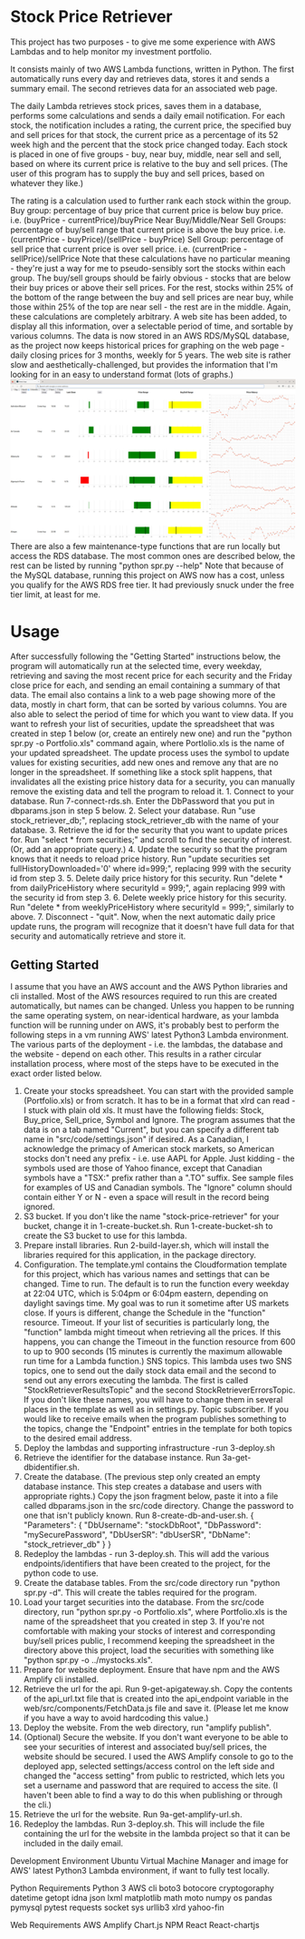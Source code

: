 # Stock Price Retriever
This project has two purposes - to give me some experience with AWS Lambdas and to help monitor my investment portfolio.

It consists mainly of two AWS Lambda functions, written in Python. The first automatically runs every day and retrieves data, stores it and sends a summary email. The second retrieves data for an associated web page.

The daily Lambda retrieves stock prices, saves them in a database, performs some calculations and sends a daily email notification. For each stock, the notification includes a rating, the current price, the specified buy and sell prices for that stock, the current price as a percentage of its 52 week high and the percent that the stock price changed today. Each stock is placed in one of five groups - buy, near buy, middle, near sell and sell, based on where its current price is relative to the buy and sell prices. (The user of this program has to supply the buy and sell prices, based on whatever they like.)

The rating is a calculation used to further rank each stock within the group.
        Buy group: percentage of buy price that current price is below buy price. i.e.
                        (buyPrice - currentPrice)/buyPrice
        Near Buy/Middle/Near Sell Groups: percentage of buy/sell range that current price is above the buy price. i.e.
                        (currentPrice - buyPrice)/(sellPrice - buyPrice)
        Sell Group: percentage of sell price that current price is over sell price. i.e.
                        (currentPrice - sellPrice)/sellPrice
Note that these calculations have no particular meaning - they're just a way for me to pseudo-sensibly sort the stocks within each group.
The buy/sell groups should be fairly obvious - stocks that are below their buy prices or above their sell prices. For the rest, stocks within 25% of the bottom of the range between the buy and sell prices are near buy, while those within 25% of the top are near sell - the rest are in the middle. Again, these calculations are completely arbitrary.
A web site has been added, to display all this information, over a selectable period of time, and sortable by various columns. The data is now stored in an AWS RDS/MySQL database, as the project now keeps historical prices for graphing on the web page - daily closing prices for 3 months, weekly for 5 years. The web site is rather slow and aesthetically-challenged, but provides the information that I'm looking for in an easy to understand format (lots of graphs.)
![Screen Shot](images/StockRetrieverScreenshot.jpg?raw=true "Screen")
There are also a few maintenance-type functions that are run locally but access the RDS database. The most common ones are described below, the rest can be listed by running "python spr.py --help"
Note that because of the MySQL database, running this project on AWS now has a cost, unless you qualify for the AWS RDS free tier. It had previously snuck under the free tier limit, at least for me.


# Usage
After successfully following the "Getting Started" instructions below, the program will automatically run at the selected time, every weekday, retrieving and saving the most recent price for each security and the Friday close price for each, and sending an email containing a summary of that data. The email also contains a link to a web page showing more of the data, mostly in chart form, that can be sorted by various columns. You are also able to select the period of time for which you want to view data.
If you want to refresh your list of securities, update the spreadsheet that was created in step 1 below (or, create an entirely new one) and run the "python spr.py -o Portfolio.xls" command again, where Portlolio.xls is the name of your updated spreadsheet. The update process uses the symbol to update values for existing securities, add new ones and remove any that are no longer in the spreadsheet. 
If something like a stock split happens, that invalidates all the existing price history data for a security, you can manually remove the existing data and tell the program to reload it. 
        1. Connect to your database. Run 7-connect-rds.sh. Enter the DbPassword that you put in dbparams.json in step 5 below.
        2. Select your database. Run "use stock_retriever_db;", replacing stock_retriever_db with the name of your database.
        3. Retrieve the id for the security that you want to update prices for. Run "select * from securities;" and scroll to find the security of interest. (Or, add an appropriate query.)
        4. Update the security so that the program knows that it needs to reload price history. Run "update securities set fullHistoryDownloaded='0' where id=999;", replacing 999 with the security id from step 3.
        5. Delete daily price history for this security. Run "delete * from dailyPriceHistory where securityId = 999;", again replacing 999 with the security id from step 3.
        6. Delete weekly price history for this security. Run "delete * from weeklyPriceHistory where securityId = 999;", similarly to above.
        7. Disconnect - "quit".
Now, when the next automatic daily price update runs, the program will recognize that it doesn't have full data for that security and automatically retrieve and store it.


## Getting Started
I assume that you have an AWS account and the AWS Python libraries and cli installed.
Most of the AWS resources required to run this are created automatically, but names can be changed. Unless you happen to be running the same operating system, on near-identical hardware, as your lambda function will be running under on AWS, it's probably best to perform the following steps in a vm running AWS' latest Python3 Lambda environment.
The various parts of the deployment - i.e. the lambdas, the database and the website - depend on each other. This results in a rather circular installation process, where most of the steps have to be executed in the exact order listed below.
1. Create your stocks spreadsheet. You can start with the provided sample (Portfolio.xls) or from scratch. It has to be in a format that xlrd can read - I stuck with plain old xls. It must have the following fields: Stock, Buy_price, Sell_price, Symbol and Ignore. The program assumes that the data is on a tab named "Current", but you can specify a different tab name in "src/code/settings.json" if desired. As a Canadian, I acknowledge the primacy of American stock markets, so American stocks don't need any prefix - i.e. use AAPL for Apple. Just kidding - the symbols used are those of Yahoo finance, except that Canadian symbols have a "TSX:" prefix rather than a ".TO" suffix. See sample files for examples of US and Canadian symbols. The "Ignore" column should contain either Y or N - even a space will result in the record being ignored.
2. S3 bucket. If you don't like the name "stock-price-retriever" for your bucket, change it in 1-create-bucket.sh. Run 1-create-bucket-sh to create the S3 bucket to use for this lambda.
3. Prepare install libraries. Run 2-build-layer.sh, which will install the libraries required for this application, in the package directory.
4. Configuration. The template.yml contains the Cloudformation template for this project, which has various names and settings that can be changed. 
        Time to run. The default is to run the function every weekday at 22:04 UTC, which is 5:04pm or 6:04pm eastern, depending on daylight savings time. My goal was to run it sometime after US markets close. If yours is different, change the Schedule in the "function" resource.
        Timeout. If your list of securities is particularly long, the "function" lambda might timeout when retrieving all the prices. If this happens, you can change the Timeout in the function resource from 600 to up to 900 seconds (15 minutes is currently the maximum allowable run time for a Lambda function.)
        SNS topics. This lambda uses two SNS topics, one to send out the daily stock data email and the second to send out any errors executing the lambda. The first is called "StockRetrieverResultsTopic" and the second StockRetrieverErrorsTopic. If you don't like these names, you will have to change them in several places in the template as well as in settings.py.
        Topic subscriber. If you would like to receive emails when the program publishes something to the topics, change the "Endpoint" entries in the template for both topics to the desired email address.
4. Deploy the lambdas and supporting infrastructure -run 3-deploy.sh
5. Retrieve the identifier for the database instance. Run 3a-get-dbidentifier.sh.
6. Create the database. (The previous step only created an empty database instance. This step creates a database and users with appropriate rights.) Copy the json fragment below, paste it into a file called dbparams.json in the src/code directory. Change the password to one that isn't publicly known. Run 8-create-db-and-user.sh.
{
    "Parameters": {
        "DbUsername": "stockDbRoot",
        "DbPassword": "mySecurePassword",
        "DbUserSR": "dbUserSR",
        "DbName": "stock_retriever_db"
    }
}
7. Redeploy the lambdas - run 3-deploy.sh. This will add the various endpoints/identifiers that have been created to the project, for the python code to use.
8. Create the database tables. From the src/code directory run "python spr.py -d". This will create the tables required for the program.
9. Load your target securities into the database. From the src/code directory, run "python spr.py -o Portfolio.xls", where Portfolio.xls is the name of the spreadsheet that you created in step 3. If you're not comfortable with making your stocks of interest and corresponding buy/sell prices public, I recommend keeping the spreadsheet in the directory above this project, load the securities with something like "python spr.py -o ../mystocks.xls".
10. Prepare for website deployment. Ensure that have npm and the AWS Amplify cli installed.
11. Retrieve the url for the api. Run 9-get-apigateway.sh. Copy the contents of the api_url.txt file that is created into the api_endpoint variable in the web/src/components/FetchData.js file and save it. (Please let me know if you have a way to avoid hardcoding this value.)
12. Deploy the website. From the web directory, run "amplify publish".
13. (Optional) Secure the website. If you don't want everyone to be able to see your securities of interest and associated buy/sell prices, the website should be secured. I used the AWS Amplify console to go to the deployed app, selected settings/access control on the left side and changed the "access setting" from public to restricted, which lets you set a username and password that are required to access the site. (I haven't been able to find a way to do this when publishing or through the cli.)
14. Retrieve the url for the website. Run 9a-get-amplify-url.sh.
15. Redeploy the lambdas. Run 3-deploy.sh. This will include the file containing the url for the website in the lambda project so that it can be included in the daily email.


Development Environment
        Ubuntu
        Virtual Machine Manager and image for AWS' latest Python3 Lambda environment, if want to fully test locally.

Python Requirements
        Python 3
        AWS cli
        boto3
        botocore
        cryptogoraphy
        datetime
        getopt
        idna
        json
        lxml
        matplotlib
        math
        moto
        numpy
        os
        pandas
        pymysql
        pytest
        requests
        socket
        sys
        urllib3
        xlrd
        yahoo-fin

Web Requirements
        AWS Amplify
        Chart.js
        NPM
        React
        React-chartjs
